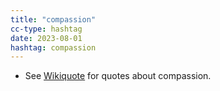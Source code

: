 ```yaml
---
title: "compassion"
cc-type: hashtag
date: 2023-08-01
hashtag: compassion
---
```

* See [Wikiquote](https://en.wikiquote.org/wiki/Compassion) for quotes about compassion.